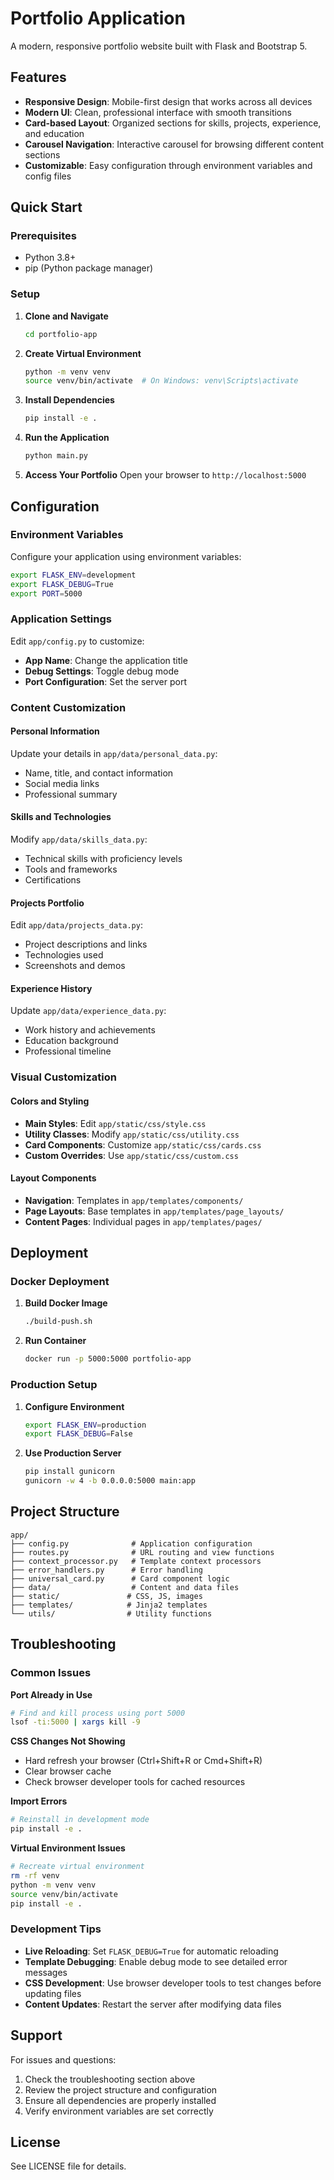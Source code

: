 # Portfolio Application

A modern, responsive portfolio website built with Flask and Bootstrap 5.

## Features

- **Responsive Design**: Mobile-first design that works across all devices
- **Modern UI**: Clean, professional interface with smooth transitions
- **Card-based Layout**: Organized sections for skills, projects, experience, and education
- **Carousel Navigation**: Interactive carousel for browsing different content sections
- **Customizable**: Easy configuration through environment variables and config files

## Quick Start

### Prerequisites

- Python 3.8+
- pip (Python package manager)

### Setup

1. **Clone and Navigate**
   ```bash
   cd portfolio-app
   ```

2. **Create Virtual Environment**
   ```bash
   python -m venv venv
   source venv/bin/activate  # On Windows: venv\Scripts\activate
   ```

3. **Install Dependencies**
   ```bash
   pip install -e .
   ```

4. **Run the Application**
   ```bash
   python main.py
   ```

5. **Access Your Portfolio**
   Open your browser to `http://localhost:5000`

## Configuration

### Environment Variables

Configure your application using environment variables:

```bash
export FLASK_ENV=development
export FLASK_DEBUG=True
export PORT=5000
```

### Application Settings

Edit `app/config.py` to customize:

- **App Name**: Change the application title
- **Debug Settings**: Toggle debug mode
- **Port Configuration**: Set the server port

### Content Customization

#### Personal Information
Update your details in `app/data/personal_data.py`:
- Name, title, and contact information
- Social media links
- Professional summary

#### Skills and Technologies
Modify `app/data/skills_data.py`:
- Technical skills with proficiency levels
- Tools and frameworks
- Certifications

#### Projects Portfolio
Edit `app/data/projects_data.py`:
- Project descriptions and links
- Technologies used
- Screenshots and demos

#### Experience History
Update `app/data/experience_data.py`:
- Work history and achievements
- Education background
- Professional timeline

### Visual Customization

#### Colors and Styling
- **Main Styles**: Edit `app/static/css/style.css`
- **Utility Classes**: Modify `app/static/css/utility.css` 
- **Card Components**: Customize `app/static/css/cards.css`
- **Custom Overrides**: Use `app/static/css/custom.css`

#### Layout Components
- **Navigation**: Templates in `app/templates/components/`
- **Page Layouts**: Base templates in `app/templates/page_layouts/`
- **Content Pages**: Individual pages in `app/templates/pages/`

## Deployment

### Docker Deployment

1. **Build Docker Image**
   ```bash
   ./build-push.sh
   ```

2. **Run Container**
   ```bash
   docker run -p 5000:5000 portfolio-app
   ```

### Production Setup

1. **Configure Environment**
   ```bash
   export FLASK_ENV=production
   export FLASK_DEBUG=False
   ```

2. **Use Production Server**
   ```bash
   pip install gunicorn
   gunicorn -w 4 -b 0.0.0.0:5000 main:app
   ```

## Project Structure

```
app/
├── config.py              # Application configuration
├── routes.py              # URL routing and view functions
├── context_processor.py   # Template context processors
├── error_handlers.py      # Error handling
├── universal_card.py      # Card component logic
├── data/                  # Content and data files
├── static/               # CSS, JS, images
├── templates/            # Jinja2 templates
└── utils/                # Utility functions
```

## Troubleshooting

### Common Issues

**Port Already in Use**
```bash
# Find and kill process using port 5000
lsof -ti:5000 | xargs kill -9
```

**CSS Changes Not Showing**
- Hard refresh your browser (Ctrl+Shift+R or Cmd+Shift+R)
- Clear browser cache
- Check browser developer tools for cached resources

**Import Errors**
```bash
# Reinstall in development mode
pip install -e .
```

**Virtual Environment Issues**
```bash
# Recreate virtual environment
rm -rf venv
python -m venv venv
source venv/bin/activate
pip install -e .
```

### Development Tips

- **Live Reloading**: Set `FLASK_DEBUG=True` for automatic reloading
- **Template Debugging**: Enable debug mode to see detailed error messages
- **CSS Development**: Use browser developer tools to test changes before updating files
- **Content Updates**: Restart the server after modifying data files

## Support

For issues and questions:
1. Check the troubleshooting section above
2. Review the project structure and configuration
3. Ensure all dependencies are properly installed
4. Verify environment variables are set correctly

## License

See LICENSE file for details.

